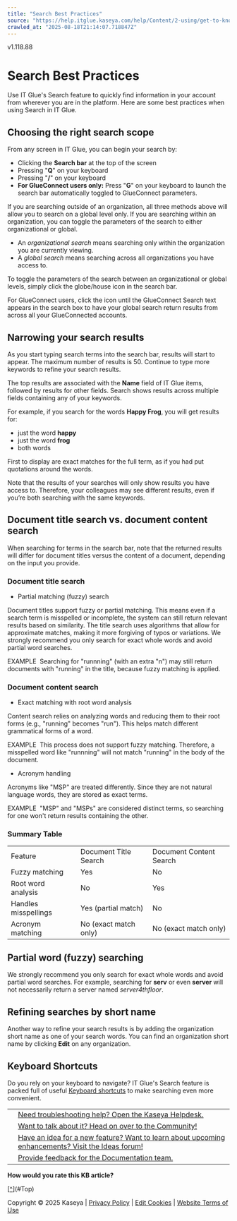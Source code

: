 ```yaml
---
title: "Search Best Practices"
source: "https://help.itglue.kaseya.com/help/Content/2-using/get-to-know-it-glue/search-best-practices.html"
crawled_at: "2025-08-18T21:14:07.718847Z"
---
```


v1.118.88

# Search Best Practices

Use IT Glue's Search feature to quickly find information in your account from wherever you are in the platform. Here are some best practices when using Search in IT Glue.

## Choosing the right search scope

From any screen in IT Glue, you can begin your search by:

* Clicking the **Search bar** at the top of the screen
* Pressing "**Q**" on your keyboard
* Pressing "**/**" on your keyboard
* **For GlueConnect users only:** Press "**G**" on your keyboard to launch the search bar automatically toggled to GlueConnect parameters.

If you are searching outside of an organization, all three methods above will allow you to search on a global level only. If you are searching within an organization, you can toggle the parameters of the search to either organizational or global.

* An *organizational search* means searching only within the organization you are currently viewing.
* A *global search* means searching across all organizations you have access to.

To toggle the parameters of the search between an organizational or global levels, simply click the globe/house icon in the search bar.

For GlueConnect users, click the icon until the GlueConnect Search text appears in the search box to have your global search return results from across all your GlueConnected accounts.

## Narrowing your search results

As you start typing search terms into the search bar, results will start to appear. The maximum number of results is 50. Continue to type more keywords to refine your search results.

The top results are associated with the **Name** field of IT Glue items, followed by results for other fields. Search shows results across multiple fields containing any of your keywords.

For example, if you search for the words **Happy Frog**, you will get results for:

* just the word **happy**
* just the word **frog**
* both words

First to display are exact matches for the full term, as if you had put quotations around the words.

Note that the results of your searches will only show results you have access to. Therefore, your colleagues may see different results, even if you’re both searching with the same keywords.

## Document title search vs. document content search

When searching for terms in the search bar, note that the returned results will differ for document titles versus the content of a document, depending on the input you provide.

### Document title search

* Partial matching (fuzzy) search

Document titles support fuzzy or partial matching. This means even if a search term is misspelled or incomplete, the system can still return relevant results based on similarity. The title search uses algorithms that allow for approximate matches, making it more forgiving of typos or variations. We strongly recommend you only search for exact whole words and avoid partial word searches.

EXAMPLE  Searching for "runnning" (with an extra "n") may still return documents with "running" in the title, because fuzzy matching is applied.

### Document content search

* Exact matching with root word analysis

Content search relies on analyzing words and reducing them to their root forms (e.g., "running" becomes "run"). This helps match different grammatical forms of a word.

EXAMPLE  This process does not support fuzzy matching. Therefore, a misspelled word like "runnning" will not match "running" in the body of the document.

* Acronym handling

Acronyms like "MSP" are treated differently. Since they are not natural language words, they are stored as exact terms.

EXAMPLE  "MSP" and "MSPs" are considered distinct terms, so searching for one won't return results containing the other.

### Summary Table

|  |  |  |
| --- | --- | --- |
| Feature | Document Title Search | Document Content Search |
| Fuzzy matching | Yes | No |
| Root word analysis | No | Yes |
| Handles misspellings | Yes (partial match) | No |
| Acronym matching | No (exact match only) | No (exact match only) |

## Partial word (fuzzy) searching

We strongly recommend you only search for exact whole words and avoid partial word searches. For example, searching for **serv** or even **server** will not necessarily return a server named *server4thfloor*.

## Refining searches by short name

Another way to refine your search results is by adding the organization short name as one of your search words. You can find an organization short name by clicking **Edit** on any organization.

## Keyboard Shortcuts

Do you rely on your keyboard to navigate? IT Glue's Search feature is packed full of useful [Keyboard shortcuts](search.html) to make searching even more convenient.

|  |  |
| --- | --- |
|  | [Need troubleshooting help? Open the Kaseya Helpdesk.](https://helpdesk.kaseya.com/) |
|  | [Want to talk about it? Head on over to the Community!](https://community.kaseya.com/it-operations) |
|  | [Have an idea for a new feature? Want to learn about upcoming enhancements? Visit the Ideas forum!](https://community.kaseya.com/ideas/categories/ITGlue-ideas-portal) |
|  | [Provide feedback for the Documentation team.](javascript:(function()%7BSendLinkByMail()%3B%7D)()%3B) |

**How would you rate this KB article?**

[[^](#Top)](#Top)

Copyright © 2025 Kaseya | [Privacy Policy](https://www.kaseya.com/legal/kaseya-privacy-statement/) | [Edit Cookies](#) | [Website Terms of Use](https://www.kaseya.com/legal/website-terms-of-use/)
